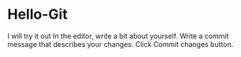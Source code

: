 # Hello-Git
I will try it out
In the editor, write a bit about yourself.
Write a commit message that describes your changes.
Click Commit changes button.
